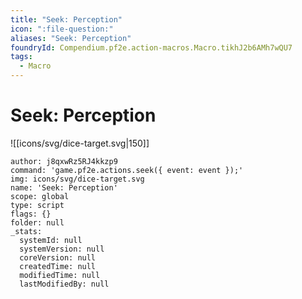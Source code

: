 ```yaml
---
title: "Seek: Perception"
icon: ":file-question:"
aliases: "Seek: Perception"
foundryId: Compendium.pf2e.action-macros.Macro.tikhJ2b6AMh7wQU7
tags:
  - Macro
---
```


# Seek: Perception
![[icons/svg/dice-target.svg|150]]

```Macro
author: j8qxwRz5RJ4kkzp9
command: 'game.pf2e.actions.seek({ event: event });'
img: icons/svg/dice-target.svg
name: 'Seek: Perception'
scope: global
type: script
flags: {}
folder: null
_stats:
  systemId: null
  systemVersion: null
  coreVersion: null
  createdTime: null
  modifiedTime: null
  lastModifiedBy: null
```
